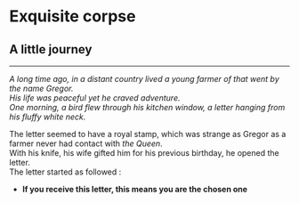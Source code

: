 # Exquisite corpse
## A little journey
---
*A long time ago, in a distant country lived a young farmer of that went by the name Gregor.  
His life was peaceful yet he craved adventure.  
One morning, a bird flew through his kitchen window, a letter hanging from his fluffy white neck.*

The letter seemed to have a royal stamp, which was strange as Gregor as a farmer never had contact with *the Queen*.  
With his knife, his wife gifted him for his previous birthday, he opened the letter.  
The letter started as followed :

* **If you receive this letter, this means you are the chosen one**
